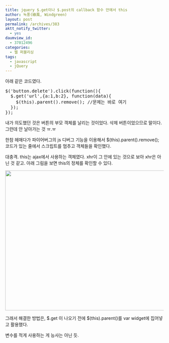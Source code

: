 ```yaml
---
title: jquery $.get이나 $.post의 callback 함수 안에서 this
author: 녹풍(綠風, Windgreen)
layout: post
permalink: /archives/383
aktt_notify_twitter:
  - yes
daumview_id:
  - 37012496
categories:
  - 웹 퍼블리싱
tags:
  - javascript
  - jQuery
---
```

아래 같은 코드였다.

<pre class="brush:js">$(&#039;button.delete&#039;).click(function(){
  $.get(&#039;url&#039;,{a:1,b:2}, function(data){
    $(this).parent().remove(); //문제는 바로 여기
  });
});
</pre>

내가 의도했던 것은 버튼의 부모 객체를 날리는 것이었다. 삭제 버튼이었으므로 말이다. 그런데 안 날아가는 것 ㅠ.ㅠ

한참 헤매다가 파이어버그의 js 디버그 기능을 이용해서 $(this).parent().remove(); 코드가 있는 줄에서 스크립트를 멈추고 객체들을 확인했다.

대충격. this는 ajax에서 사용하는 객체였다. xhr이 그 안에 있는 것으로 보아 xhr은 아닌 것 같고. 아래 그림을 보면 this의 정체를 확인할 수 있다.

<img src="http://dl.dropboxusercontent.com/u/15546257/blog/mytory/old-images/1/cfile23.uf.160C66494D4BC8A4261149.png" class="aligncenter" width="567" height="444" alt="" />

그래서 해결한 방법은, $.get 이 나오기 전에 $(this).parent()를 var widget에 집어넣고 활용했다.

변수를 적게 사용하는 게 능사는 아닌 듯.